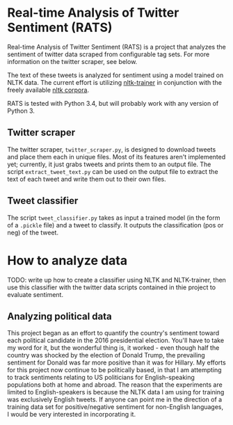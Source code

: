 # Real-time Analysis of Twitter Sentiment (RATS)
Real-time Analysis of Twitter Sentiment (RATS) is a project that analyzes the sentiment of twitter data scraped from configurable tag sets.
For more information on the twitter scraper, see below.

The text of these tweets is analyzed for sentiment using a model trained on NLTK data.
The current effort is utilizing [nltk-trainer](https://github.com/japerk/nltk-trainer) in conjunction with the freely available [nltk corpora](http://www.nltk.org/data.html).

RATS is tested with Python 3.4, but will probably work with any version of Python 3.

## Twitter scraper
The twitter scraper, `twitter_scraper.py`, is designed to download tweets and place them each in unique files.
Most of its features aren't implemented yet; currently, it just grabs tweets and prints them to an output file.
The script `extract_tweet_text.py` can be used on the output file to extract the text of each tweet and write them out to their own files.

## Tweet classifier
The script `tweet_classifier.py` takes as input a trained model (in the form of a `.pickle` file) and a tweet to classify.
It outputs the classification (pos or neg) of the tweet.

# How to analyze data
TODO: write up how to create a classifier using NLTK and NLTK-trainer, then use this classifier with the twitter data scripts contained in thie project to evaluate sentiment.

## Analyzing political data
This project began as an effort to quantify the country's sentiment toward each political candidate in the 2016 presidential election.
You'll have to take my word for it, but the wonderful thing is, it worked - even though half the country was shocked by the election of Donald Trump, the prevailing sentiment for Donald was far more positive than it was for Hillary.
My efforts for this project now continue to be politically based, in that I am attempting to track sentiments relating to US politicians for English-speaking populations both at home and abroad.
The reason that the experiments are limited to English-speakers is because the NLTK data I am using for training was exclusively English tweets.
If anyone can point me in the direction of a training data set for positive/negative sentiment for non-English languages, I would be very interested in incorporating it.
